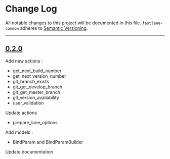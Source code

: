 # Change Log

All notable changes to this project will be documented in this file.
`fastlane-common` adheres to [Semantic Versioning](http://semver.org/).

---

## [0.2.0](https://github.com/Digipolitan/fastlane-common/releases/tag/v0.2.0)

Add new actions :
- get_next_build_number
- get_next_version_number
- git_branch_exists
- git_get_develop_branch
- git_get_master_branch
- git_version_availability
- user_validation

Update actions
- prepare_lane_options

Add models :
- BindParam and BindParamBuilder

Update documentation
